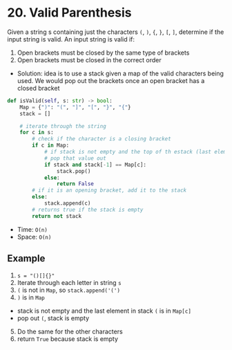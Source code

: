 # 20. Valid Parenthesis

Given a string s containing just the characters `(`, `)`, `{`, `}`, `[`, `]`, determine if the input string is valid. An input string is valid if:
1. Open brackets must be closed by the same type of brackets
2. Open brackets must be closed in the correct order

- Solution: idea is to use a stack given a map of the valid characters being used. We would pop out the brackets once an open bracket has a closed bracket

```python
def isValid(self, s: str) -> bool:
    Map = {")": "(", "]", "[", "}", "{"}
    stack = []

    # iterate through the string
    for c in s:
        # check if the character is a closing bracket
        if c in Map:
            # if stack is not empty and the top of th estack (last element) is the matching opening bracket for 'c'
            # pop that value out
            if stack and stack[-1] == Map[c]:
                stack.pop()
            else:
                return False
        # if it is an opening bracket, add it to the stack
        else:
            stack.append(c)
        # returns true if the stack is empty
        return not stack
```
- Time: `O(n)`
- Space: `O(n)`

## Example

1. `s = "()[]{}"`
2. Iterate through each letter in string `s`
3. `(` is not in `Map`, so `stack.append('(')`
4. `)` is in `Map`
- stack is not empty and the last element in stack `(` is in `Map[c]`
- pop out `(`, stack is empty
5. Do the same for the other characters
6. return `True` because stack is empty